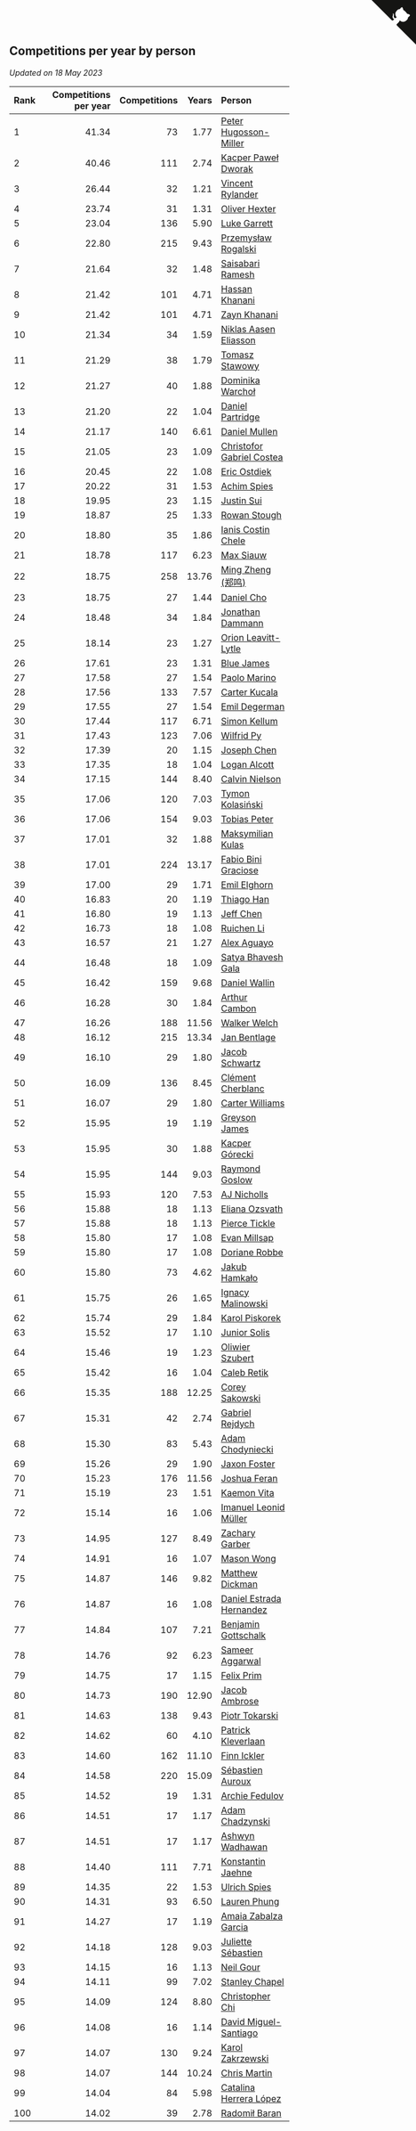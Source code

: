 ## Competitions per year by person

*Updated on 18 May 2023*

| Rank | Competitions per year | Competitions | Years | Person |
| :--- | ---: | ---: | ---: | :--- |
| 1 | 41.34 | 73 | 1.77 | [Peter Hugosson-Miller](https://www.worldcubeassociation.org/persons/2021HUGO01) |
| 2 | 40.46 | 111 | 2.74 | [Kacper Paweł Dworak](https://www.worldcubeassociation.org/persons/2020DWOR01) |
| 3 | 26.44 | 32 | 1.21 | [Vincent Rylander](https://www.worldcubeassociation.org/persons/2022RYLA01) |
| 4 | 23.74 | 31 | 1.31 | [Oliver Hexter](https://www.worldcubeassociation.org/persons/2022HEXT01) |
| 5 | 23.04 | 136 | 5.90 | [Luke Garrett](https://www.worldcubeassociation.org/persons/2017GARR05) |
| 6 | 22.80 | 215 | 9.43 | [Przemysław Rogalski](https://www.worldcubeassociation.org/persons/2013ROGA02) |
| 7 | 21.64 | 32 | 1.48 | [Saisabari Ramesh](https://www.worldcubeassociation.org/persons/2021RAME01) |
| 8 | 21.42 | 101 | 4.71 | [Hassan Khanani](https://www.worldcubeassociation.org/persons/2018KHAN26) |
| 9 | 21.42 | 101 | 4.71 | [Zayn Khanani](https://www.worldcubeassociation.org/persons/2018KHAN28) |
| 10 | 21.34 | 34 | 1.59 | [Niklas Aasen Eliasson](https://www.worldcubeassociation.org/persons/2021ELIA01) |
| 11 | 21.29 | 38 | 1.79 | [Tomasz Stawowy](https://www.worldcubeassociation.org/persons/2021STAW01) |
| 12 | 21.27 | 40 | 1.88 | [Dominika Warchoł](https://www.worldcubeassociation.org/persons/2021WARC01) |
| 13 | 21.20 | 22 | 1.04 | [Daniel Partridge](https://www.worldcubeassociation.org/persons/2022PART02) |
| 14 | 21.17 | 140 | 6.61 | [Daniel Mullen](https://www.worldcubeassociation.org/persons/2016MULL04) |
| 15 | 21.05 | 23 | 1.09 | [Christofor Gabriel Costea](https://www.worldcubeassociation.org/persons/2022COST03) |
| 16 | 20.45 | 22 | 1.08 | [Eric Ostdiek](https://www.worldcubeassociation.org/persons/2022OSTD01) |
| 17 | 20.22 | 31 | 1.53 | [Achim Spies](https://www.worldcubeassociation.org/persons/2021SPIE01) |
| 18 | 19.95 | 23 | 1.15 | [Justin Sui](https://www.worldcubeassociation.org/persons/2022SUIJ01) |
| 19 | 18.87 | 25 | 1.33 | [Rowan Stough](https://www.worldcubeassociation.org/persons/2022STOU01) |
| 20 | 18.80 | 35 | 1.86 | [Ianis Costin Chele](https://www.worldcubeassociation.org/persons/2021CHEL01) |
| 21 | 18.78 | 117 | 6.23 | [Max Siauw](https://www.worldcubeassociation.org/persons/2017SIAU02) |
| 22 | 18.75 | 258 | 13.76 | [Ming Zheng (郑鸣)](https://www.worldcubeassociation.org/persons/2009ZHEN11) |
| 23 | 18.75 | 27 | 1.44 | [Daniel Cho](https://www.worldcubeassociation.org/persons/2021CHOD01) |
| 24 | 18.48 | 34 | 1.84 | [Jonathan Dammann](https://www.worldcubeassociation.org/persons/2021DAMM01) |
| 25 | 18.14 | 23 | 1.27 | [Orion Leavitt-Lytle](https://www.worldcubeassociation.org/persons/2022LEAV01) |
| 26 | 17.61 | 23 | 1.31 | [Blue James](https://www.worldcubeassociation.org/persons/2022JAME01) |
| 27 | 17.58 | 27 | 1.54 | [Paolo Marino](https://www.worldcubeassociation.org/persons/2021MARI04) |
| 28 | 17.56 | 133 | 7.57 | [Carter Kucala](https://www.worldcubeassociation.org/persons/2015KUCA01) |
| 29 | 17.55 | 27 | 1.54 | [Emil Degerman](https://www.worldcubeassociation.org/persons/2021DEGE01) |
| 30 | 17.44 | 117 | 6.71 | [Simon Kellum](https://www.worldcubeassociation.org/persons/2016KELL12) |
| 31 | 17.43 | 123 | 7.06 | [Wilfrid Py](https://www.worldcubeassociation.org/persons/2016PYWI01) |
| 32 | 17.39 | 20 | 1.15 | [Joseph Chen](https://www.worldcubeassociation.org/persons/2022CHEN16) |
| 33 | 17.35 | 18 | 1.04 | [Logan Alcott](https://www.worldcubeassociation.org/persons/2022ALCO02) |
| 34 | 17.15 | 144 | 8.40 | [Calvin Nielson](https://www.worldcubeassociation.org/persons/2014NIEL03) |
| 35 | 17.06 | 120 | 7.03 | [Tymon Kolasiński](https://www.worldcubeassociation.org/persons/2016KOLA02) |
| 36 | 17.06 | 154 | 9.03 | [Tobias Peter](https://www.worldcubeassociation.org/persons/2014PETE03) |
| 37 | 17.01 | 32 | 1.88 | [Maksymilian Kulas](https://www.worldcubeassociation.org/persons/2021KULA02) |
| 38 | 17.01 | 224 | 13.17 | [Fabio Bini Graciose](https://www.worldcubeassociation.org/persons/2010GRAC02) |
| 39 | 17.00 | 29 | 1.71 | [Emil Elghorn](https://www.worldcubeassociation.org/persons/2021ELGH01) |
| 40 | 16.83 | 20 | 1.19 | [Thiago Han](https://www.worldcubeassociation.org/persons/2022HANT01) |
| 41 | 16.80 | 19 | 1.13 | [Jeff Chen](https://www.worldcubeassociation.org/persons/2022CHEN19) |
| 42 | 16.73 | 18 | 1.08 | [Ruichen Li](https://www.worldcubeassociation.org/persons/2022LIRU02) |
| 43 | 16.57 | 21 | 1.27 | [Alex Aguayo](https://www.worldcubeassociation.org/persons/2022AGUA01) |
| 44 | 16.48 | 18 | 1.09 | [Satya Bhavesh Gala](https://www.worldcubeassociation.org/persons/2022GALA03) |
| 45 | 16.42 | 159 | 9.68 | [Daniel Wallin](https://www.worldcubeassociation.org/persons/2013WALL03) |
| 46 | 16.28 | 30 | 1.84 | [Arthur Cambon](https://www.worldcubeassociation.org/persons/2021CAMB01) |
| 47 | 16.26 | 188 | 11.56 | [Walker Welch](https://www.worldcubeassociation.org/persons/2011WELC01) |
| 48 | 16.12 | 215 | 13.34 | [Jan Bentlage](https://www.worldcubeassociation.org/persons/2010BENT01) |
| 49 | 16.10 | 29 | 1.80 | [Jacob Schwartz](https://www.worldcubeassociation.org/persons/2021SCHW01) |
| 50 | 16.09 | 136 | 8.45 | [Clément Cherblanc](https://www.worldcubeassociation.org/persons/2014CHER05) |
| 51 | 16.07 | 29 | 1.80 | [Carter Williams](https://www.worldcubeassociation.org/persons/2021WILL06) |
| 52 | 15.95 | 19 | 1.19 | [Greyson James](https://www.worldcubeassociation.org/persons/2022JAME02) |
| 53 | 15.95 | 30 | 1.88 | [Kacper Górecki](https://www.worldcubeassociation.org/persons/2021GORE01) |
| 54 | 15.95 | 144 | 9.03 | [Raymond Goslow](https://www.worldcubeassociation.org/persons/2014GOSL01) |
| 55 | 15.93 | 120 | 7.53 | [AJ Nicholls](https://www.worldcubeassociation.org/persons/2015NICH04) |
| 56 | 15.88 | 18 | 1.13 | [Eliana Ozsvath](https://www.worldcubeassociation.org/persons/2022OZSV01) |
| 57 | 15.88 | 18 | 1.13 | [Pierce Tickle](https://www.worldcubeassociation.org/persons/2022TICK01) |
| 58 | 15.80 | 17 | 1.08 | [Evan Millsap](https://www.worldcubeassociation.org/persons/2022MILL05) |
| 59 | 15.80 | 17 | 1.08 | [Doriane Robbe](https://www.worldcubeassociation.org/persons/2022ROBB03) |
| 60 | 15.80 | 73 | 4.62 | [Jakub Hamkało](https://www.worldcubeassociation.org/persons/2018HAMK01) |
| 61 | 15.75 | 26 | 1.65 | [Ignacy Malinowski](https://www.worldcubeassociation.org/persons/2021MALI02) |
| 62 | 15.74 | 29 | 1.84 | [Karol Piskorek](https://www.worldcubeassociation.org/persons/2021PISK01) |
| 63 | 15.52 | 17 | 1.10 | [Junior Solis](https://www.worldcubeassociation.org/persons/2022SOLI03) |
| 64 | 15.46 | 19 | 1.23 | [Oliwier Szubert](https://www.worldcubeassociation.org/persons/2022SZUB01) |
| 65 | 15.42 | 16 | 1.04 | [Caleb Retik](https://www.worldcubeassociation.org/persons/2022RETI01) |
| 66 | 15.35 | 188 | 12.25 | [Corey Sakowski](https://www.worldcubeassociation.org/persons/2011SAKO01) |
| 67 | 15.31 | 42 | 2.74 | [Gabriel Rejdych](https://www.worldcubeassociation.org/persons/2020REJD01) |
| 68 | 15.30 | 83 | 5.43 | [Adam Chodyniecki](https://www.worldcubeassociation.org/persons/2017CHOD02) |
| 69 | 15.26 | 29 | 1.90 | [Jaxon Foster](https://www.worldcubeassociation.org/persons/2021FOST01) |
| 70 | 15.23 | 176 | 11.56 | [Joshua Feran](https://www.worldcubeassociation.org/persons/2011FERA01) |
| 71 | 15.19 | 23 | 1.51 | [Kaemon Vita](https://www.worldcubeassociation.org/persons/2021VITA01) |
| 72 | 15.14 | 16 | 1.06 | [Imanuel Leonid Müller](https://www.worldcubeassociation.org/persons/2022MULL02) |
| 73 | 14.95 | 127 | 8.49 | [Zachary Garber](https://www.worldcubeassociation.org/persons/2014GARB01) |
| 74 | 14.91 | 16 | 1.07 | [Mason Wong](https://www.worldcubeassociation.org/persons/2022WONG03) |
| 75 | 14.87 | 146 | 9.82 | [Matthew Dickman](https://www.worldcubeassociation.org/persons/2013DICK01) |
| 76 | 14.87 | 16 | 1.08 | [Daniel Estrada Hernandez](https://www.worldcubeassociation.org/persons/2022HERN07) |
| 77 | 14.84 | 107 | 7.21 | [Benjamin Gottschalk](https://www.worldcubeassociation.org/persons/2016GOTT01) |
| 78 | 14.76 | 92 | 6.23 | [Sameer Aggarwal](https://www.worldcubeassociation.org/persons/2017AGGA01) |
| 79 | 14.75 | 17 | 1.15 | [Felix Prim](https://www.worldcubeassociation.org/persons/2022PRIM01) |
| 80 | 14.73 | 190 | 12.90 | [Jacob Ambrose](https://www.worldcubeassociation.org/persons/2010AMBR01) |
| 81 | 14.63 | 138 | 9.43 | [Piotr Tokarski](https://www.worldcubeassociation.org/persons/2013TOKA01) |
| 82 | 14.62 | 60 | 4.10 | [Patrick Kleverlaan](https://www.worldcubeassociation.org/persons/2019KLEV01) |
| 83 | 14.60 | 162 | 11.10 | [Finn Ickler](https://www.worldcubeassociation.org/persons/2012ICKL01) |
| 84 | 14.58 | 220 | 15.09 | [Sébastien Auroux](https://www.worldcubeassociation.org/persons/2008AURO01) |
| 85 | 14.52 | 19 | 1.31 | [Archie Fedulov](https://www.worldcubeassociation.org/persons/2022FEDU01) |
| 86 | 14.51 | 17 | 1.17 | [Adam Chadzynski](https://www.worldcubeassociation.org/persons/2022CHAD02) |
| 87 | 14.51 | 17 | 1.17 | [Ashwyn Wadhawan](https://www.worldcubeassociation.org/persons/2022WADH02) |
| 88 | 14.40 | 111 | 7.71 | [Konstantin Jaehne](https://www.worldcubeassociation.org/persons/2015JAEH01) |
| 89 | 14.35 | 22 | 1.53 | [Ulrich Spies](https://www.worldcubeassociation.org/persons/2021SPIE02) |
| 90 | 14.31 | 93 | 6.50 | [Lauren Phung](https://www.worldcubeassociation.org/persons/2016PHUN02) |
| 91 | 14.27 | 17 | 1.19 | [Amaia Zabalza Garcia](https://www.worldcubeassociation.org/persons/2022GARC03) |
| 92 | 14.18 | 128 | 9.03 | [Juliette Sébastien](https://www.worldcubeassociation.org/persons/2014SEBA01) |
| 93 | 14.15 | 16 | 1.13 | [Neil Gour](https://www.worldcubeassociation.org/persons/2022GOUR01) |
| 94 | 14.11 | 99 | 7.02 | [Stanley Chapel](https://www.worldcubeassociation.org/persons/2016CHAP04) |
| 95 | 14.09 | 124 | 8.80 | [Christopher Chi](https://www.worldcubeassociation.org/persons/2014CHIC01) |
| 96 | 14.08 | 16 | 1.14 | [David Miguel-Santiago](https://www.worldcubeassociation.org/persons/2022MIGU02) |
| 97 | 14.07 | 130 | 9.24 | [Karol Zakrzewski](https://www.worldcubeassociation.org/persons/2014ZAKR01) |
| 98 | 14.07 | 144 | 10.24 | [Chris Martin](https://www.worldcubeassociation.org/persons/2013MART03) |
| 99 | 14.04 | 84 | 5.98 | [Catalina Herrera López](https://www.worldcubeassociation.org/persons/2017LOPE31) |
| 100 | 14.02 | 39 | 2.78 | [Radomił Baran](https://www.worldcubeassociation.org/persons/2020BARA02) |


<a href="https://github.com/JustinTimeCuber/wca_statistics" class="github-corner" aria-label="View source on Github"><svg width="80" height="80" viewBox="0 0 250 250" style="fill:#151513; color:#fff; position: absolute; top: 0; border: 0; right: 0;" aria-hidden="true"><path d="M0,0 L115,115 L130,115 L142,142 L250,250 L250,0 Z"></path><path d="M128.3,109.0 C113.8,99.7 119.0,89.6 119.0,89.6 C122.0,82.7 120.5,78.6 120.5,78.6 C119.2,72.0 123.4,76.3 123.4,76.3 C127.3,80.9 125.5,87.3 125.5,87.3 C122.9,97.6 130.6,101.9 134.4,103.2" fill="currentColor" style="transform-origin: 130px 106px;" class="octo-arm"></path><path d="M115.0,115.0 C114.9,115.1 118.7,116.5 119.8,115.4 L133.7,101.6 C136.9,99.2 139.9,98.4 142.2,98.6 C133.8,88.0 127.5,74.4 143.8,58.0 C148.5,53.4 154.0,51.2 159.7,51.0 C160.3,49.4 163.2,43.6 171.4,40.1 C171.4,40.1 176.1,42.5 178.8,56.2 C183.1,58.6 187.2,61.8 190.9,65.4 C194.5,69.0 197.7,73.2 200.1,77.6 C213.8,80.2 216.3,84.9 216.3,84.9 C212.7,93.1 206.9,96.0 205.4,96.6 C205.1,102.4 203.0,107.8 198.3,112.5 C181.9,128.9 168.3,122.5 157.7,114.1 C157.9,116.9 156.7,120.9 152.7,124.9 L141.0,136.5 C139.8,137.7 141.6,141.9 141.8,141.8 Z" fill="currentColor" class="octo-body"></path></svg></a><style>.github-corner:hover .octo-arm{animation:octocat-wave 560ms ease-in-out}@keyframes octocat-wave{0%,100%{transform:rotate(0)}20%,60%{transform:rotate(-25deg)}40%,80%{transform:rotate(10deg)}}@media (max-width:500px){.github-corner:hover .octo-arm{animation:none}.github-corner .octo-arm{animation:octocat-wave 560ms ease-in-out}}</style>
